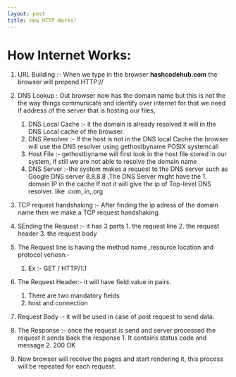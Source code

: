 ```yaml
---
layout: post
title: How HTTP Works!
---
```


# How Internet Works:

1. URL Building :- When we type in the browser **hashcodehub.com** the browser will prepend HTTP:// 
2. DNS Lookup : Out browser now has the domain name but this is not the the way things communicate and identify over internet
   for that we need if address of the server that is hosting our files, 
    1. DNS Local Cache :- it the domain is already resolved it will in the DNS Local cache of the browser.
    2. DNS Resolver :- If the host is not in the DNS local Cache the browser will use the DNS resolver using gethostbyname POSIX systemcall
    3. Host File :- gethostbyname will first look in the host file stored in our system, if still we are not able to resolve the domain name 
    4. DNS Server :-the system makes a request to the DNS server such as Google DNS server 8.8.8.8 ,The DNS Server might have the 
                   1. domain IP in the cache If not it will give the ip of Top-level DNS resolver. like .com,.in,.org


3. TCP request handshaking :- After finding the ip adress of the domain name then we make a TCP request handshaking.
4. SEnding the Request :-  it has 3 parts
                           1. the request line 
                           2. the request header
                           3. the request body


5. The Request line is having the method name ,resource location and protocol veriosn:- 
   1. Ex :- GET / HTTP/1.1
   
6. The Request Header:- it will have field:value in pairs.
   1. There are two mandatory fields 
   2. host and connection

7. Request Body :- it will be used in case of post request to send data.
8. The Response :- once the request is send and server processed the request it sends back the response 
                    1. It contains status code and message
                    2. 200 OK
9. Now browser will receive the pages and start rendering it, this process will be repeated for each request.